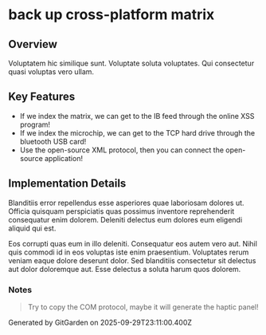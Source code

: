 # back up cross-platform matrix

## Overview
Voluptatem hic similique sunt. Voluptate soluta voluptates. Qui consectetur quasi voluptas vero ullam.

## Key Features
- If we index the matrix, we can get to the IB feed through the online XSS program!
- If we index the microchip, we can get to the TCP hard drive through the bluetooth USB card!
- Use the open-source XML protocol, then you can connect the open-source application!

## Implementation Details
Blanditiis error repellendus esse asperiores quae laboriosam dolores ut. Officia quisquam perspiciatis quas possimus inventore reprehenderit consequatur enim dolorem. Deleniti delectus eum dolores eum eligendi aliquid qui est.
 Eos corrupti quas eum in illo deleniti. Consequatur eos autem vero aut. Nihil quis commodi id in eos voluptas iste enim praesentium. Voluptates rerum veniam eaque dolore deserunt dolor. Sed blanditiis consectetur sit delectus aut dolor doloremque aut. Esse delectus a soluta harum quos dolorem.

### Notes
> Try to copy the COM protocol, maybe it will generate the haptic panel!

Generated by GitGarden on 2025-09-29T23:11:00.400Z